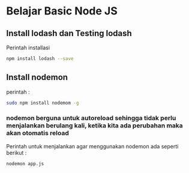 # Belajar Basic Node JS

## Install lodash dan Testing lodash

Perintah installasi

```bash
npm install lodash --save
```
## Install nodemon

perintah :

```bash
sudo npm install nodemom -g
```

### nodemon berguna untuk autoreload sehingga tidak perlu menjalankan berulang kali, ketika kita ada perubahan maka akan otomatis reload

Perintah untuk menjalankan agar menggunakan nodemon ada seperti berikut :

```bash
nodemon app.js
```
